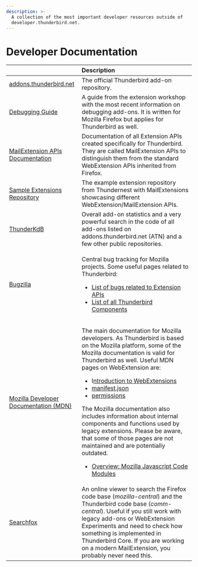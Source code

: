 ```yaml
---
description: >-
  A collection of the most important developer resources outside of
  developer.thunderbird.net.
---
```


# Developer Documentation

<table>
  <thead>
    <tr>
      <th style="text-align:left"></th>
      <th style="text-align:left">Description</th>
    </tr>
  </thead>
  <tbody>
    <tr>
      <td style="text-align:left"><a href="https://addons.thunderbird.net">addons.thunderbird.net</a>
      </td>
      <td style="text-align:left">The official Thunderbird add-on repository.</td>
    </tr>
    <tr>
      <td style="text-align:left"><a href="https://extensionworkshop.com/documentation/develop/debugging/">Debugging Guide</a>
      </td>
      <td style="text-align:left">A guide from the extension workshop with the most recent information on
        debugging add-ons. It is written for Mozilla Firefox but applies for Thunderbird
        as well.</td>
    </tr>
    <tr>
      <td style="text-align:left"><a href="https://thunderbird-webextensions.readthedocs.io/en/68/">MailExtension APIs Documentation</a>
      </td>
      <td style="text-align:left">Documentation of all Extension APIs created specifically for Thunderbird.
        They are called MailExtension APIs to distinguish them from the standard
        WebExtension APIs inherited from Firefox.</td>
    </tr>
    <tr>
      <td style="text-align:left"><a href="https://github.com/thundernest/sample-extensions">Sample Extensions Repository</a>
      </td>
      <td style="text-align:left">The example extension repository from Thundernest with MailExtensions
        showcasing different WebExtension/MailExtension APIs.</td>
    </tr>
    <tr>
      <td style="text-align:left"><a href="https://cleidigh.github.io/ThunderKdB/index.html">ThunderKdB</a>
      </td>
      <td style="text-align:left">Overall add-on statistics and a very powerful search in the code of all
        add-ons listed on addons.thunderbird.net (ATN) and a few other public repositories.</td>
    </tr>
    <tr>
      <td style="text-align:left"><a href="https://bugzilla.mozilla.org">Bugzilla</a>
      </td>
      <td style="text-align:left">
        <p>Central bug tracking for Mozilla projects. Some useful pages related to
          Thunderbird:</p>
        <ul>
          <li><a href="https://bugzilla.mozilla.org/buglist.cgi?product=Thunderbird&amp;component=Add-Ons%3A%20Extensions%20API&amp;resolution=---&amp;list_id=15187727">List of bugs related to Extension APIs</a>
          </li>
          <li><a href="https://bugzilla.mozilla.org/describecomponents.cgi?product=Thunderbird">List of all Thunderbird Components</a>
          </li>
        </ul>
      </td>
    </tr>
    <tr>
      <td style="text-align:left"><a href="https://developer.mozilla.org/en-US/docs/Mozilla/Add-ons/WebExtensions">Mozilla Developer Documentation (MDN)</a>
      </td>
      <td style="text-align:left">
        <p>The main documentation for Mozilla developers. As Thunderbird is based
          on the Mozilla platform, some of the Mozilla documentation is valid for
          Thunderbird as well. Useful MDN pages on WebExtension are:</p>
        <ul>
          <li>I<a href="https://developer.mozilla.org/en-US/docs/Mozilla/Add-ons/WebExtensions">ntroduction to WebExtensions</a>
          </li>
          <li><a href="https://developer.mozilla.org/en-US/docs/Mozilla/Add-ons/WebExtensions/manifest.json">manifest.json</a>
          </li>
          <li><a href="https://developer.mozilla.org/en-US/docs/Mozilla/Add-ons/WebExtensions/manifest.json/permissions">permissions</a>
          </li>
        </ul>
        <p>The Mozilla documentation also includes information about internal components
          and functions used by legacy extensions. Please be aware, that some of
          those pages are not maintained and are potentially outdated.</p>
        <ul>
          <li><a href="https://developer.mozilla.org/en-US/docs/Mozilla/JavaScript_code_modules">Overview: Mozilla Javascript Code Modules</a>
          </li>
        </ul>
      </td>
    </tr>
    <tr>
      <td style="text-align:left"><a href="https://searchfox.org/">Searchfox</a>
      </td>
      <td style="text-align:left">An online viewer to search the Firefox code base (<em>mozilla-central</em>)
        and the Thunderbird code base (<em>comm-central</em>). Useful if you still
        work with legacy add-ons or WebExtension Experiments and need to check
        how something is implemented in Thunderbird Core. If you are working on
        a modern MailExtension, you probably never need this.</td>
    </tr>
  </tbody>
</table>

